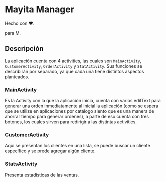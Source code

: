 # Mayita Manager

Hecho con ❤️.

para M.


## Descripción

La aplicación cuenta con 4 activities, las cuales son ``MainActivity``, ``CustomerActivity``, ``OrderActivity`` y ``StatActivity``.
Sus funciones se describirán por separado, ya que cada una tiene distintos aspectos planteados.

### MainActivity

Es la Activity con la que la aplicación inicia, cuenta con varios editText para generar una orden inmediatamente al inicial la aplicación (como se espera que se utilize en aplicaciones por catálogo siento que es una manera de ahorrar tiempo para generar ordenes), a parte de eso cuenta con tres botones, los cuales sirven para redirigir a las distintas activities.

### CustomerActivity

Aquí se presentan los clientes en una lista, se puede buscar un cliente específico y se prede agregar algún cliente.

### StatsActivity

Presenta estadísticas de las ventas.
